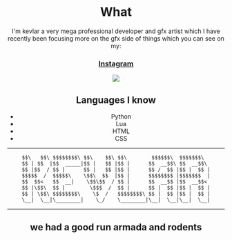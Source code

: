 <div align="center">

# What
I'm kevlar a very mega professional developer and gfx artist which I have recently been focusing more on the gfx side of things which you can see on my:

### [Instagram](https://www.instagram.com/kevlargfx/)
<img src="https://discord.c99.nl/widget/theme-4/944169031269744660.png"></img>

## Languages I know
* Python
* Lua
* HTML
* CSS
---

```
$$\   $$\ $$$$$$$$\ $$\    $$\ $$\        $$$$$$\  $$$$$$$\  
$$ | $$  |$$  _____|$$ |   $$ |$$ |      $$  __$$\ $$  __$$\ 
$$ |$$  / $$ |      $$ |   $$ |$$ |      $$ /  $$ |$$ |  $$ |
$$$$$  /  $$$$$\    \$$\  $$  |$$ |      $$$$$$$$ |$$$$$$$  |
$$  $$<   $$  __|    \$$\$$  / $$ |      $$  __$$ |$$  __$$< 
$$ |\$$\  $$ |        \$$$  /  $$ |      $$ |  $$ |$$ |  $$ |
$$ | \$$\ $$$$$$$$\    \$  /   $$$$$$$$\ $$ |  $$ |$$ |  $$ |
\__|  \__|\________|    \_/    \________|\__|  \__|\__|  \__|
```
---
## we had a good run armada and rodents
